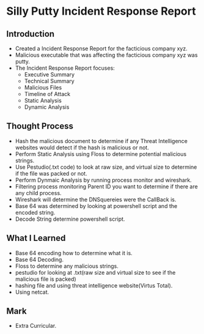 # Silly Putty Incident Response Report
 
## Introduction

- Created a Incident Response Report for the facticious company xyz. 
- Malicious executable that was affecting the facticious company xyz was putty.
- The Incident Response Report focuses:
  - Executive Summary
  - Technical Summary
  - Malicious Files
  - Timeline of Attack
  - Static Analysis
  - Dynamic Analysis

## Thought Process

- Hash the malicious document to determine if any Threat Intelligence websites would detect if the hash is malicious or not.
- Perform Static Analysis using Floss to determine potential malicious strings.
- Use Pestudio(.txt code) to look at raw size, and virtual size to determine if the file was packed or not.
- Perform Dynmaic Analysis by running process monitor and wireshark.
- Filtering process monitoring Parent ID you want to determine if there are any child process.
- Wireshark will determine the DNSquereies were the CallBack is.
- Base 64 was determined by looking at powershell script and the encoded string.
- Decode String determine powershell script.

## What I Learned

- Base 64 encoding how to determine what it is.
- Base 64 Decoding.
- Floss to determine any malicious strings.
- pestudio for looking at .txt(raw size and virtual size to see if the malicious file is packed)
- hashing file and using threat intelligence website(Virtus Total).
- Using netcat.

## Mark

- Extra Curricular.
